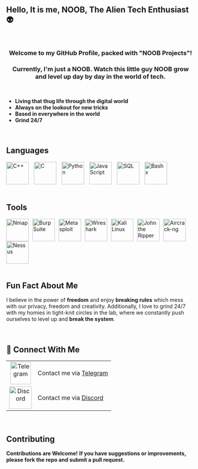 ## Hello, It is me, NOOB, The Alien Tech Enthusiast 👽

<br>

<div align="center"> 
    <h3><b>Welcome to my GitHub Profile, packed with "NOOB Projects"!</b></h3> 
    <h3><b>Currently, I'm just a NOOB. Watch this little guy NOOB grow and level up day by day in the world of tech.</b></h3>
</div>

<br>

- **Living that thug life through the digital world** 
- **Always on the lookout for new tricks**
- **Based in everywhere in the world**
- **Grind 24/7** 

<br>

## Languages
<div>
    <img src="https://upload.wikimedia.org/wikipedia/commons/1/18/ISO_C%2B%2B_Logo.svg" alt="C++" width="60" height="60"
    style="margin-right: 10px;">
    <img src="https://upload.wikimedia.org/wikipedia/commons/1/19/C_Logo.png" alt="C" width="60" height="60" style="margin-right: 10px;">
    <img src="https://upload.wikimedia.org/wikipedia/commons/3/31/Python-logo.png" alt="Python" width="60" height="60" style="margin-right: 10px;">
    <img src="https://upload.wikimedia.org/wikipedia/commons/9/99/Unofficial_JavaScript_logo_2.svg" alt="JavaScript" width="60" height="60" style="margin-right: 10px;">
    <img src="https://upload.wikimedia.org/wikipedia/commons/d/d7/Sql_data_base_with_logo.svg" alt="SQL" width="60" height="60" style="margin-right: 10px;">
    <img src="https://upload.wikimedia.org/wikipedia/commons/4/4b/Bash_Logo_Colored.svg" alt="Bashx" width="60" height="60" style="margin-right: 10px;">
</div>

<br>

## Tools
<div style="display: flex; align-items: center; flex-wrap: wrap;">
    <img src="https://nmap.org/images/sitelogo.png" alt="Nmap" width="60" height="60" style="margin-right: 10px;">
    <img src="https://upload.wikimedia.org/wikipedia/commons/b/bf/Burpsuite_logo.png" alt="Burp Suite" width="60" height="60" style="margin-right: 10px;">
    <img src="https://upload.wikimedia.org/wikipedia/commons/thumb/0/08/Logo_metasploit.png/180px-Logo_metasploit.png" alt="Metasploit" width="60" height="60" style="margin-right: 10px;">
    <img src="https://upload.wikimedia.org/wikipedia/commons/thumb/d/df/Wireshark_icon.svg/640px-Wireshark_icon.svg.png" alt="Wireshark" width="60" height="60" style="margin-right: 10px;">
    <img src="https://upload.wikimedia.org/wikipedia/commons/2/2b/Kali-dragon-icon.svg" alt="Kali Linux" width="60" height="60" style="margin-right: 10px;">
    <img src="https://www.kali.org/tools/john/images/john-logo.svg" alt="John the Ripper" width="60" height="60" style="margin-right: 10px;">
    <img src="https://www.aircrack-ng.org/resources/aircrack-ng-new-logo.jpg" alt="Aircrack-ng" width="60" height="60" style="margin-right: 10px;">
    <img src="https://upload.wikimedia.org/wikipedia/commons/c/c1/Nessus-Professional-FullColor-RGB.svg" alt="Nessus" width="60" height="60">
</div>

<br>

## Fun Fact About Me
I believe in the power of **freedom** and enjoy **breaking rules** which mess with our privacy, freedom and creativity.
Additionally, I love to grind 24/7 with my homies in tight-knit circles in the lab, where we constantly push ourselves to level up and **break the system**.

<br>

## 💬 Connect With Me
<table>
    <tr>
        <td align="center">
            <img src="https://upload.wikimedia.org/wikipedia/commons/8/82/Telegram_logo.svg" alt="Telegram" width="55" height="60">
        </td>
        <td> 
            <span>Contact me via <a href="https://t.me/JustNOOB05"> Telegram </a></span>
        </td>
    </tr>
    <tr>
        <td align="center">
            <img src="https://www.freepnglogos.com/uploads/discord-logo-png/discord-logo-logodownload-download-logotipos-1.png" alt="Discord" width="60" height="60">
        </td>
        <td>
            <span> Contact me via <a href="https://discord.com/users/1079344691440517120"> Discord </a></span>
        </td>
    </tr>
</table>

<br>

## Contributing 
**Contributions are Welcome!** 
**If you have suggestions or improvements, please fork the repo and submit a pull request.**
